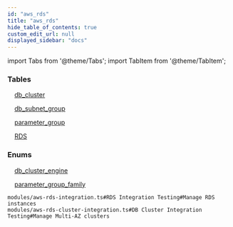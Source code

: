 ```yaml
---
id: "aws_rds"
title: "aws_rds"
hide_table_of_contents: true
custom_edit_url: null
displayed_sidebar: "docs"
---
```


import Tabs from '@theme/Tabs';
import TabItem from '@theme/TabItem';

<Tabs queryString="view">
  <TabItem value="components" label="Components" default>

### Tables

    [db_cluster](../../aws/tables/aws_rds_entity_db_cluster.DBCluster)

    [db_subnet_group](../../aws/tables/aws_rds_entity_db_subnet_group.DBSubnetGroup)

    [parameter_group](../../aws/tables/aws_rds_entity_parameter_group.ParameterGroup)

    [RDS](../../aws/tables/aws_rds_entity_rds.RDS)

### Enums
    [db_cluster_engine](../../aws/enums/aws_rds_entity_db_cluster.dbClusterEngineEnum)

    [parameter_group_family](../../aws/enums/aws_rds_entity_parameter_group.ParameterGroupFamily)

</TabItem>
  <TabItem value="code-examples" label="Code examples">

```testdoc
modules/aws-rds-integration.ts#RDS Integration Testing#Manage RDS instances
modules/aws-rds-cluster-integration.ts#DB Cluster Integration Testing#Manage Multi-AZ clusters
```

</TabItem>
</Tabs>
